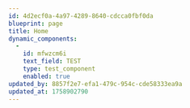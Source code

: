 ```yaml
---
id: 4d2ecf0a-4a97-4289-8640-cdcca0fbf0da
blueprint: page
title: Home
dynamic_components:
  -
    id: mfwzcm6i
    text_field: TEST
    type: test_component
    enabled: true
updated_by: 8857f2e7-efa1-479c-954c-cde58333ea9a
updated_at: 1758902790
---
```

